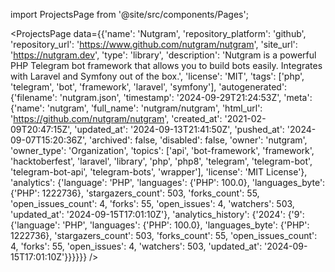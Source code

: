 
import ProjectsPage from '@site/src/components/Pages';

<ProjectsPage
    data={{'name': 'Nutgram', 'repository_platform': 'github', 'repository_url': 'https://www.github.com/nutgram/nutgram', 'site_url': 'https://nutgram.dev', 'type': 'library', 'description': 'Nutgram is a powerful PHP Telegram bot framework that allows you to build bots easily. Integrates with Laravel and Symfony out of the box.', 'license': 'MIT', 'tags': ['php', 'telegram', 'bot', 'framework', 'laravel', 'symfony'], 'autogenerated': {'filename': 'nutgram.json', 'timestamp': '2024-09-29T21:24:53Z', 'meta': {'name': 'nutgram', 'full_name': 'nutgram/nutgram', 'html_url': 'https://github.com/nutgram/nutgram', 'created_at': '2021-02-09T20:47:15Z', 'updated_at': '2024-09-13T21:41:50Z', 'pushed_at': '2024-09-07T15:20:36Z', 'archived': false, 'disabled': false, 'owner': 'nutgram', 'owner_type': 'Organization', 'topics': ['api', 'bot-framework', 'framework', 'hacktoberfest', 'laravel', 'library', 'php', 'php8', 'telegram', 'telegram-bot', 'telegram-bot-api', 'telegram-bots', 'wrapper'], 'license': 'MIT License'}, 'analytics': {'language': 'PHP', 'languages': {'PHP': 100.0}, 'languages_byte': {'PHP': 1222736}, 'stargazers_count': 503, 'forks_count': 55, 'open_issues_count': 4, 'forks': 55, 'open_issues': 4, 'watchers': 503, 'updated_at': '2024-09-15T17:01:10Z'}, 'analytics_history': {'2024': {'9': {'language': 'PHP', 'languages': {'PHP': 100.0}, 'languages_byte': {'PHP': 1222736}, 'stargazers_count': 503, 'forks_count': 55, 'open_issues_count': 4, 'forks': 55, 'open_issues': 4, 'watchers': 503, 'updated_at': '2024-09-15T17:01:10Z'}}}}}}
/>
